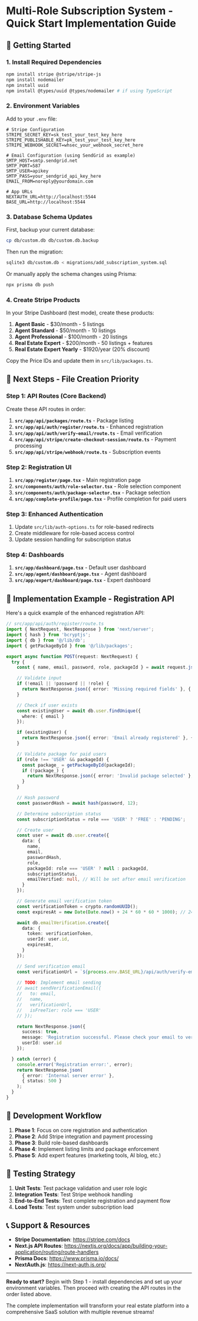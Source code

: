 # Multi-Role Subscription System - Quick Start Implementation Guide

## 🚀 Getting Started

### 1. Install Required Dependencies

```bash
npm install stripe @stripe/stripe-js
npm install nodemailer
npm install uuid
npm install @types/uuid @types/nodemailer # if using TypeScript
```

### 2. Environment Variables

Add to your `.env` file:

```env
# Stripe Configuration
STRIPE_SECRET_KEY=sk_test_your_test_key_here
STRIPE_PUBLISHABLE_KEY=pk_test_your_test_key_here
STRIPE_WEBHOOK_SECRET=whsec_your_webhook_secret_here

# Email Configuration (using SendGrid as example)
SMTP_HOST=smtp.sendgrid.net
SMTP_PORT=587
SMTP_USER=apikey
SMTP_PASS=your_sendgrid_api_key_here
EMAIL_FROM=noreply@yourdomain.com

# App URLs
NEXTAUTH_URL=http://localhost:5544
BASE_URL=http://localhost:5544
```

### 3. Database Schema Updates

First, backup your current database:
```bash
cp db/custom.db db/custom.db.backup
```

Then run the migration:
```bash
sqlite3 db/custom.db < migrations/add_subscription_system.sql
```

Or manually apply the schema changes using Prisma:
```bash
npx prisma db push
```

### 4. Create Stripe Products

In your Stripe Dashboard (test mode), create these products:

1. **Agent Basic** - $30/month - 5 listings
2. **Agent Standard** - $50/month - 10 listings  
3. **Agent Professional** - $100/month - 20 listings
4. **Real Estate Expert** - $200/month - 50 listings + features
5. **Real Estate Expert Yearly** - $1920/year (20% discount)

Copy the Price IDs and update them in `src/lib/packages.ts`.

## 📁 Next Steps - File Creation Priority

### Step 1: API Routes (Core Backend)

Create these API routes in order:

1. **`src/app/api/packages/route.ts`** - Package listing
2. **`src/app/api/auth/register/route.ts`** - Enhanced registration
3. **`src/app/api/auth/verify-email/route.ts`** - Email verification
4. **`src/app/api/stripe/create-checkout-session/route.ts`** - Payment processing
5. **`src/app/api/stripe/webhook/route.ts`** - Subscription events

### Step 2: Registration UI

1. **`src/app/register/page.tsx`** - Main registration page
2. **`src/components/auth/role-selector.tsx`** - Role selection component
3. **`src/components/auth/package-selector.tsx`** - Package selection
4. **`src/app/complete-profile/page.tsx`** - Profile completion for paid users

### Step 3: Enhanced Authentication

1. Update `src/lib/auth-options.ts` for role-based redirects
2. Create middleware for role-based access control
3. Update session handling for subscription status

### Step 4: Dashboards

1. **`src/app/dashboard/page.tsx`** - Default user dashboard
2. **`src/app/agent/dashboard/page.tsx`** - Agent dashboard
3. **`src/app/expert/dashboard/page.tsx`** - Expert dashboard

## 🔧 Implementation Example - Registration API

Here's a quick example of the enhanced registration API:

```typescript
// src/app/api/auth/register/route.ts
import { NextRequest, NextResponse } from 'next/server';
import { hash } from 'bcryptjs';
import { db } from '@/lib/db';
import { getPackageById } from '@/lib/packages';

export async function POST(request: NextRequest) {
  try {
    const { name, email, password, role, packageId } = await request.json();

    // Validate input
    if (!email || !password || !role) {
      return NextResponse.json({ error: 'Missing required fields' }, { status: 400 });
    }

    // Check if user exists
    const existingUser = await db.user.findUnique({
      where: { email }
    });

    if (existingUser) {
      return NextResponse.json({ error: 'Email already registered' }, { status: 400 });
    }

    // Validate package for paid users
    if (role !== 'USER' && packageId) {
      const package_ = getPackageById(packageId);
      if (!package_) {
        return NextResponse.json({ error: 'Invalid package selected' }, { status: 400 });
      }
    }

    // Hash password
    const passwordHash = await hash(password, 12);

    // Determine subscription status
    const subscriptionStatus = role === 'USER' ? 'FREE' : 'PENDING';

    // Create user
    const user = await db.user.create({
      data: {
        name,
        email,
        passwordHash,
        role,
        packageId: role === 'USER' ? null : packageId,
        subscriptionStatus,
        emailVerified: null, // Will be set after email verification
      }
    });

    // Generate email verification token
    const verificationToken = crypto.randomUUID();
    const expiresAt = new Date(Date.now() + 24 * 60 * 60 * 1000); // 24 hours

    await db.emailVerification.create({
      data: {
        token: verificationToken,
        userId: user.id,
        expiresAt,
      }
    });

    // Send verification email
    const verificationUrl = `${process.env.BASE_URL}/api/auth/verify-email?token=${verificationToken}`;
    
    // TODO: Implement email sending
    // await sendVerificationEmail({
    //   to: email,
    //   name,
    //   verificationUrl,
    //   isFreeTier: role === 'USER'
    // });

    return NextResponse.json({
      success: true,
      message: 'Registration successful. Please check your email to verify your account.',
      userId: user.id
    });

  } catch (error) {
    console.error('Registration error:', error);
    return NextResponse.json(
      { error: 'Internal server error' },
      { status: 500 }
    );
  }
}
```

## 📝 Development Workflow

1. **Phase 1**: Focus on core registration and authentication
2. **Phase 2**: Add Stripe integration and payment processing
3. **Phase 3**: Build role-based dashboards
4. **Phase 4**: Implement listing limits and package enforcement
5. **Phase 5**: Add expert features (marketing tools, AI blog, etc.)

## 🧪 Testing Strategy

1. **Unit Tests**: Test package validation and user role logic
2. **Integration Tests**: Test Stripe webhook handling
3. **End-to-End Tests**: Test complete registration and payment flow
4. **Load Tests**: Test system under subscription load

## 📞 Support & Resources

- **Stripe Documentation**: https://stripe.com/docs
- **Next.js API Routes**: https://nextjs.org/docs/app/building-your-application/routing/route-handlers
- **Prisma Docs**: https://www.prisma.io/docs/
- **NextAuth.js**: https://next-auth.js.org/

---

**Ready to start?** Begin with Step 1 - install dependencies and set up your environment variables. Then proceed with creating the API routes in the order listed above.

The complete implementation will transform your real estate platform into a comprehensive SaaS solution with multiple revenue streams!
